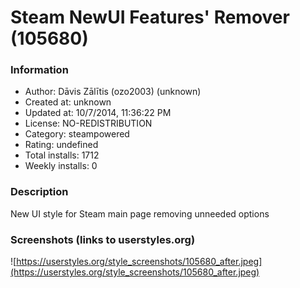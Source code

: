 # Steam NewUI Features' Remover (105680)

### Information
- Author: Dāvis Zālītis (ozo2003) (unknown)
- Created at: unknown
- Updated at: 10/7/2014, 11:36:22 PM
- License: NO-REDISTRIBUTION
- Category: steampowered
- Rating: undefined
- Total installs: 1712
- Weekly installs: 0


### Description
New UI style for Steam main page removing unneeded options


### Screenshots (links to userstyles.org)
![https://userstyles.org/style_screenshots/105680_after.jpeg](https://userstyles.org/style_screenshots/105680_after.jpeg)


